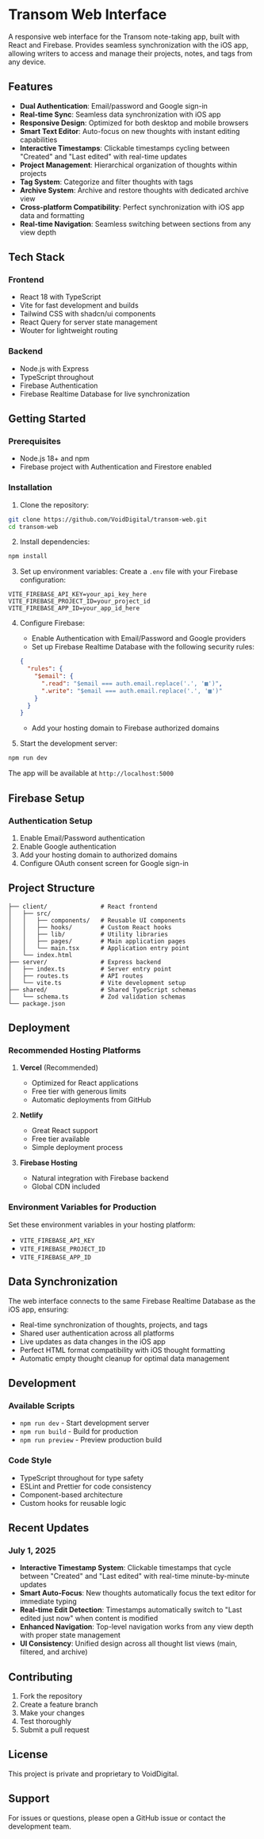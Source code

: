 # Transom Web Interface

A responsive web interface for the Transom note-taking app, built with React and Firebase. Provides seamless synchronization with the iOS app, allowing writers to access and manage their projects, notes, and tags from any device.

## Features

- **Dual Authentication**: Email/password and Google sign-in
- **Real-time Sync**: Seamless data synchronization with iOS app
- **Responsive Design**: Optimized for both desktop and mobile browsers
- **Smart Text Editor**: Auto-focus on new thoughts with instant editing capabilities
- **Interactive Timestamps**: Clickable timestamps cycling between "Created" and "Last edited" with real-time updates
- **Project Management**: Hierarchical organization of thoughts within projects
- **Tag System**: Categorize and filter thoughts with tags
- **Archive System**: Archive and restore thoughts with dedicated archive view
- **Cross-platform Compatibility**: Perfect synchronization with iOS app data and formatting
- **Real-time Navigation**: Seamless switching between sections from any view depth

## Tech Stack

### Frontend
- React 18 with TypeScript
- Vite for fast development and builds
- Tailwind CSS with shadcn/ui components
- React Query for server state management
- Wouter for lightweight routing

### Backend
- Node.js with Express
- TypeScript throughout
- Firebase Authentication
- Firebase Realtime Database for live synchronization

## Getting Started

### Prerequisites
- Node.js 18+ and npm
- Firebase project with Authentication and Firestore enabled

### Installation

1. Clone the repository:
```bash
git clone https://github.com/VoidDigital/transom-web.git
cd transom-web
```

2. Install dependencies:
```bash
npm install
```

3. Set up environment variables:
Create a `.env` file with your Firebase configuration:
```env
VITE_FIREBASE_API_KEY=your_api_key_here
VITE_FIREBASE_PROJECT_ID=your_project_id
VITE_FIREBASE_APP_ID=your_app_id_here
```

4. Configure Firebase:
   - Enable Authentication with Email/Password and Google providers
   - Set up Firebase Realtime Database with the following security rules:
   ```json
   {
     "rules": {
       "$email": {
         ".read": "$email === auth.email.replace('.', '▦')",
         ".write": "$email === auth.email.replace('.', '▦')"
       }
     }
   }
   ```
   - Add your hosting domain to Firebase authorized domains

5. Start the development server:
```bash
npm run dev
```

The app will be available at `http://localhost:5000`

## Firebase Setup

### Authentication Setup
1. Enable Email/Password authentication
2. Enable Google authentication
3. Add your hosting domain to authorized domains
4. Configure OAuth consent screen for Google sign-in

## Project Structure

```
├── client/               # React frontend
│   ├── src/
│   │   ├── components/   # Reusable UI components
│   │   ├── hooks/        # Custom React hooks
│   │   ├── lib/          # Utility libraries
│   │   ├── pages/        # Main application pages
│   │   └── main.tsx      # Application entry point
│   └── index.html
├── server/               # Express backend
│   ├── index.ts          # Server entry point
│   ├── routes.ts         # API routes
│   └── vite.ts           # Vite development setup
├── shared/               # Shared TypeScript schemas
│   └── schema.ts         # Zod validation schemas
└── package.json
```

## Deployment

### Recommended Hosting Platforms

1. **Vercel** (Recommended)
   - Optimized for React applications
   - Free tier with generous limits
   - Automatic deployments from GitHub

2. **Netlify**
   - Great React support
   - Free tier available
   - Simple deployment process

3. **Firebase Hosting**
   - Natural integration with Firebase backend
   - Global CDN included

### Environment Variables for Production
Set these environment variables in your hosting platform:
- `VITE_FIREBASE_API_KEY`
- `VITE_FIREBASE_PROJECT_ID`
- `VITE_FIREBASE_APP_ID`

## Data Synchronization

The web interface connects to the same Firebase Realtime Database as the iOS app, ensuring:
- Real-time synchronization of thoughts, projects, and tags
- Shared user authentication across all platforms
- Live updates as data changes in the iOS app
- Perfect HTML format compatibility with iOS thought formatting
- Automatic empty thought cleanup for optimal data management

## Development

### Available Scripts
- `npm run dev` - Start development server
- `npm run build` - Build for production
- `npm run preview` - Preview production build

### Code Style
- TypeScript throughout for type safety
- ESLint and Prettier for code consistency
- Component-based architecture
- Custom hooks for reusable logic

## Recent Updates

### July 1, 2025
- **Interactive Timestamp System**: Clickable timestamps that cycle between "Created" and "Last edited" with real-time minute-by-minute updates
- **Smart Auto-Focus**: New thoughts automatically focus the text editor for immediate typing
- **Real-time Edit Detection**: Timestamps automatically switch to "Last edited just now" when content is modified
- **Enhanced Navigation**: Top-level navigation works from any view depth with proper state management
- **UI Consistency**: Unified design across all thought list views (main, filtered, and archive)

## Contributing

1. Fork the repository
2. Create a feature branch
3. Make your changes
4. Test thoroughly
5. Submit a pull request

## License

This project is private and proprietary to VoidDigital.

## Support

For issues or questions, please open a GitHub issue or contact the development team.